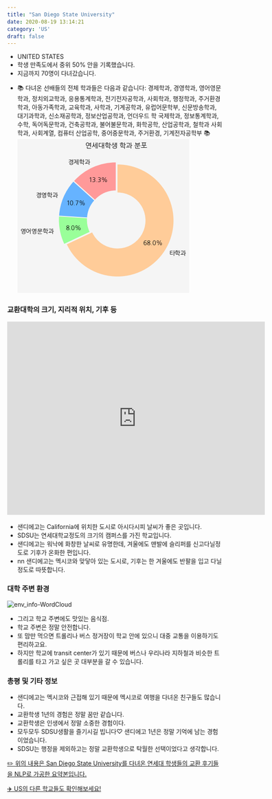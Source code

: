 ```yaml
---
title: "San Diego State University"
date: 2020-08-19 13:14:21
category: 'US'
draft: false
---
```



* UNITED STATES
* 학생 만족도에서 중위 50% 안을 기록했습니다.
* 지금까지 70명이 다녀갔습니다. 
- 📚 다녀온 선배들의 전체 학과들은 다음과 같습니다: 경제학과, 경영학과, 영어영문학과, 정치외교학과, 응용통계학과, 전기전자공학과, 사회학과, 행정학과, 주거환경학과, 아동가족학과, 교육학과, 사학과, 기계공학과, 유럽어문학부, 신문방송학과, 대기과학과, 신소재공학과, 정보산업공학과, 언더우드 학 국제학과, 정보통계학과, 수학, 독어독문학과, 건축공학과, 불어불문학과, 화학공학, 산업공학과, 철학과 사회학과, 사회계열, 컴퓨터 산업공학, 중어중문학과, 주거환경, 기계전자공학부 📚
![department-info](../plots/US000040.png)
### 교환대학의 크기, 지리적 위치, 기후 등
<iframe
width="600"
height="450"
frameborder="0" style="border:0"
src="https://www.google.com/maps/embed/v1/place?key=AIzaSyC9e1AME-pVmWC4hBpFdu5S4dKzyepa3HQ&q=San+Diego+State+University&center=32.7759894,-117.0712533&zoom=14" allowfullscreen>
</iframe>

* 샌디에고는 California에 위치한 도시로 아시다시피 날씨가 좋은 곳입니다.
* SDSU는 연세대학교정도의 크기의 캠퍼스를 가진 학교입니다.
* 샌디에고는 워낙에 화창한 날씨로 유명한데, 겨울에도 맨발에 슬리퍼를 신고다닐정도로 기후가 온화한 편입니다.
* nn 샌디에고는 멕시코와 맞닿아 있는 도시로, 기후는 한 겨울에도 반팔을 입고 다닐 정도로 따뜻합니다.


### 대학 주변 환경

![env_info-WordCloud](../univ_wordclouds_okt/env_info/US000040_env_info_okt.png)

* 그리고 학교 주변에도 맛있는 음식점.
* 학교 주변은 정말 안전합니다.
* 또 맘만 먹으면 트롤리나 버스 정거장이 학교 안에 있으니 대중 교통을 이용하기도 편리하고요.
* 하지만 학교에 transit center가 있기 때문에 버스나 우리나라 지하철과 비슷한 트롤리를 타고 가고 싶은 곳 대부분을 갈 수 있습니다.


### 총평 및 기타 정보 
* 샌디에고는 멕시코와 근접해 있기 때문에 멕시코로 여행을 다녀온 친구들도 많습니다.
* 교환학생 1년의 경험은 정말 꿈만 같습니다.
* 교환학생은 인생에서 정말 소중한 경험이다.
* 모두모두 SDSU생활을 즐기시길 빕니다♡ 샌디에고 1년은 정말 기억에 남는 경험이었습니다.
* SDSU는 행정을 제외하고는 정말 교환학생으로 탁월한 선택이었다고 생각합니다.


[✏️ 위의 내용은 San Diego State University를 다녀온 연세대 학생들의 교환 후기들을 NLP로 가공한 요약본입니다.](http://oia.yonsei.ac.kr/partner/expReport.asp?ucode=US000040&bgbn=A)

[✈️ US의 다른 학교들도 확인해보세요!](https://yonsei-exchange.netlify.app/?category=US)
